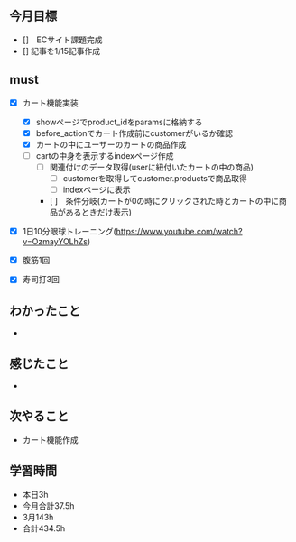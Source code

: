 
## 今月目標
- []　ECサイト課題完成
- [] 記事を1/15記事作成


## must
- [x] カート機能実装
  - [x] showページでproduct_idをparamsに格納する
  - [x] before_actionでカート作成前にcustomerがいるか確認
  - [x] カートの中にユーザーのカートの商品作成
  - [ ] cartの中身を表示するindexページ作成
    - [ ] 関連付けのデータ取得(userに紐付いたカートの中の商品)
      - [ ] customerを取得してcustomer.productsで商品取得 
      - [ ] indexページに表示
    - [ ]　条件分岐(カートが0の時にクリックされた時とカートの中に商品があるときだけ表示) 
- [x] 1日10分眼球トレーニング(https://www.youtube.com/watch?v=OzmayYOLhZs)
- [x] 腹筋1回
- [x] 寿司打3回



## わかったこと
- 

  
## 感じたこと
- 
  
## 次やること
  - カート機能作成

## 学習時間
  - 本日3h
  - 今月合計37.5h
  - 3月143h
  - 合計434.5h
